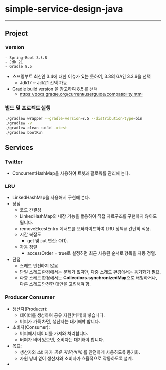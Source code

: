 # simple-service-design-java

---
## Project
### Version
```
- Spring-Boot 3.3.8
- Jdk 21
- Gradle 8.5
```
* 스프링부트 최신인 3.4에 대한 이슈가 있는 듯하여, 3.3의 GA인 3.3.6을 선택
    * Jdk17 ~ Jdk21 선택 가능
* Gradle build version 을 참고하여 8.5 를 선택
    * https://docs.gradle.org/current/userguide/compatibility.html

### 빌드 및 프로젝트 실행
```bash
./gradlew wrapper --gradle-version=8.5 --distribution-type=bin
./gradlew -v
./gradlew clean build -xtest
./gradlew bootRun
```

## Services
### Twitter
* ConcurrentHashMap을 사용하여 트윗과 팔로워를 관리해 본다.

### LRU
* LinkedHashMap을 사용해서 구현해 본다.
* 장점 
  * 코드 간결성 
  * LinkedHashMap의 내장 기능을 활용하여 직접 자료구조를 구현하지 않아도 됩니다.
  * removeEldestEntry 메서드를 오버라이드하여 LRU 정책을 간단히 적용.
  * 시간 복잡도 
    * get 및 put 연산: O(1). 
  * 자동 정렬 
    * accessOrder = true로 설정하면 최근 사용된 순서로 항목을 자동 정렬. 
* 단점 
  * 스레드 안전하지 않음 
  * 단일 스레드 환경에서는 문제가 없지만, 다중 스레드 환경에서는 동기화가 필요.
  * 다중 스레드 환경에서는 **Collections.synchronizedMap**으로 래핑하거나, 다른 스레드 안전한 대안을 고려해야 함.

### Producer Consumer
* 생산자(Producer):
  * 데이터를 생성하여 공유 자원(버퍼)에 넣습니다.
  * 버퍼가 가득 차면, 생산자는 대기해야 합니다.
* 소비자(Consumer):
  * 버퍼에서 데이터를 가져와 처리합니다. 
  * 버퍼가 비어 있으면, 소비자는 대기해야 합니다.
* 목표:
  * 생산자와 소비자가 *공유 자원(버퍼)* 를 안전하게 사용하도록 동기화.
  * 자원 낭비 없이 생산자와 소비자가 효율적으로 작동하도록 설계.
* 